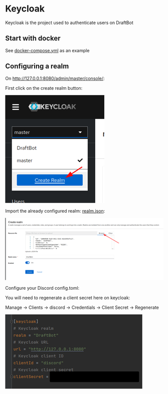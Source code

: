 # Keycloak

Keycloak is the project used to authenticate users on DraftBot

## Start with docker

See [docker-compose.yml](./docker-compose.yml) as an example

## Configuring a realm

On http://127.0.0.1:8080/admin/master/console/:

First click on the create realm button:

![create-realm.png](images/create-realm.png)

Import the already configured realm: [realm.json](realm.json):

![import-realm.png](images/import-realm.png)

Configure your Discord config.toml:

You will need to regenerate a client secret here on keycloak:

Manage -> Clients -> discord -> Credentials -> Client Secret -> Regenerate

![discord-config.png](images/discord-config.png)